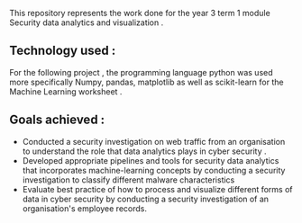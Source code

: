 This repository represents the work done for the year 3 term 1 module Security data analytics and visualization . 
## Technology used :
For the following project , the programming language python was used more specifically Numpy, pandas, matplotlib as well as scikit-learn for the Machine Learning worksheet .
## Goals achieved : 
- Conducted a security investigation on web traffic from an organisation to understand the role that data analytics plays in cyber security .
- Developed appropriate pipelines and tools for security data analytics that incorporates machine-learning concepts by conducting a security investigation to classify different malware characteristics
- Evaluate best practice of how to process and visualize different forms of data in cyber security by conducting a security investigation of an organisation's employee records.
